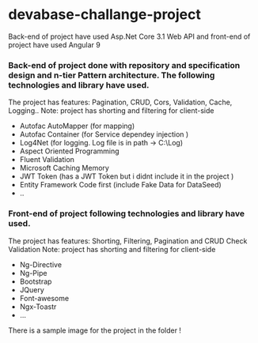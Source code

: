 # devabase-challange-project

Back-end of project have used Asp.Net Core 3.1 Web API and front-end of project have used Angular 9

### Back-end of project done with repository and specification design and n-tier Pattern  architecture. The following technologies and library have used.

The project has features: Pagination, CRUD, Cors, Validation, Cache, Logging..
Note: project has shorting and filtering for client-side

- Autofac AutoMapper (for mapping)
- Autofac Container (for Service dependey injection )
- Log4Net (for logging. Log file is in path ->  C:\Log)
- Aspect Oriented Programming 
- Fluent Validation
- Microsoft Caching Memory
- JWT Token (has a JWT Token but i didnt include it in the project  )
- Entity Framework Code first (include Fake Data for DataSeed)
- ..

### Front-end of project following technologies and library have used.
The project has features: Shorting, Filtering, Pagination and CRUD Check Validation 
Note: project has shorting and filtering for client-side 
- Ng-Directive
- Ng-Pipe
- Bootstrap
- JQuery
- Font-awesome
- Ngx-Toastr
- ...

There is a sample image for the project in the folder !
